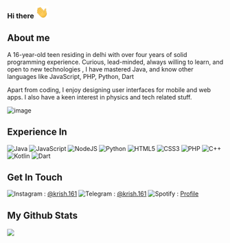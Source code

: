 ### Hi there <img src="https://raw.githubusercontent.com/ABSphreak/ABSphreak/master/gifs/Hi.gif" width="30px">

## About me 

A 16-year-old teen residing in delhi with over four years of solid programming experience. Curious, lead-minded, always willing to learn, and open to new technologies , I have mastered Java, and know other languages like JavaScript, PHP, Python, Dart

Apart from coding, I enjoy designing user interfaces for mobile and web apps. I also have a keen interest in physics and tech related stuff.<br>

![image](https://raw.githubusercontent.com/roshan9419/roshan9419/master/hadder.gif)

## Experience In
![Java](https://img.shields.io/badge/java-%23ED8B00.svg?style=for-the-badge&logo=java&logoColor=white) ![JavaScript](https://img.shields.io/badge/javascript-%23323330.svg?style=for-the-badge&logo=javascript&logoColor=%23F7DF1E) ![NodeJS](https://img.shields.io/badge/node.js-6DA55F?style=for-the-badge&logo=node.js&logoColor=white) ![Python](https://img.shields.io/badge/python-3670A0?style=for-the-badge&logo=python&logoColor=ffdd54) ![HTML5](https://img.shields.io/badge/html5-%23E34F26.svg?style=for-the-badge&logo=html5&logoColor=white) ![CSS3](https://img.shields.io/badge/css3-%231572B6.svg?style=for-the-badge&logo=css3&logoColor=white) ![PHP](https://img.shields.io/badge/php-%23777BB4.svg?style=for-the-badge&logo=php&logoColor=white) ![C++](https://img.shields.io/badge/c++-%2300599C.svg?style=for-the-badge&logo=c%2B%2B&logoColor=white) ![Kotlin](https://img.shields.io/badge/kotlin-%237F52FF.svg?style=for-the-badge&logo=kotlin&logoColor=white) ![Dart](https://img.shields.io/badge/dart-%230175C2.svg?style=for-the-badge&logo=dart&logoColor=white)

## Get In Touch
![Instagram](https://img.shields.io/badge/Instagram-E4405F?style=for-the-badge&logo=instagram&logoColor=white) : [@krish.161](https://instagram.com/krish.161)
![Telegram](https://img.shields.io/badge/Telegram-2CA5E0?style=for-the-badge&logo=telegram&logoColor=white) :  [@krish.161](https://t.me/krish.161)
![Spotify](https://img.shields.io/badge/Spotify-1ED760?&style=for-the-badge&logo=spotify&logoColor=white) :  [Profile](https://open.spotify.com/user/hz6uhnsqiftjeyurf359dxshx?si=563dcda79c864cbc)

## My Github Stats

<img src="https://github-readme-stats.vercel.app/api?username=nerdykrish&count_private=true&show_icons=true&custom_title=My%20GitHub%20stats" align="center">
